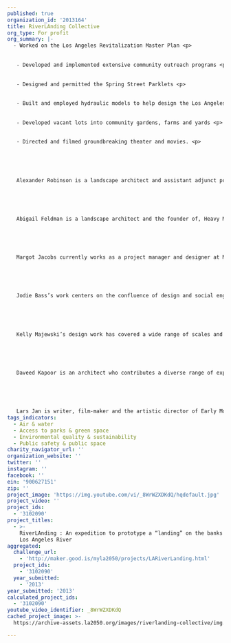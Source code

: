 ```yaml
---
published: true
organization_id: '2013164'
title: RiverLAnding Collective
org_type: For profit
org_summary: |-
  - Worked on the Los Angeles Revitalization Master Plan <p>
   
   
   - Developed and implemented extensive community outreach programs <p>
   
   
   - Designed and permitted the Spring Street Parklets <p>
   
   
   - Built and employed hydraulic models to help design the Los Angeles River <p>
   
   
   - Developed vacant lots into community gardens, farms and yards <p>
   
   
   - Directed and filmed groundbreaking theater and movies. <p>
   
   
   
   
   
   Alexander Robinson is a landscape architect and assistant adjunct professor of landscape architecture at the University of Southern California. He worked on the Los Angeles River Revitalization Master Plan and is currently working with regional engineering agencies to develop new L.A. River designs with his students at USC. <p>
   
   
   
   
   
   Abigail Feldman is a landscape architect and the founder of, Heavy Meadow, based in New Orleans, Louisiana. She launched and directed the Growing Home program for the New Orleans Redevelopment Authority. She helped transform over a 1000 vacant lots into community gardens, farms, and yards with families from The Lower 9th Ward to Lakeview. <p>
   
   
   
   
   
   Margot Jacobs currently works as a project manager and designer at Mia Lehrer + Associates. Drawing on her background in art and design, Margot focuses on combining innovative ideas and sustainable practices while seeking out solutions that greatly enhance living environments, evoking connections between built, social and natural realms. <p>
   
   
   
   
   
   Jodie Bass’s work centers on the confluence of design and social engagement by conscientious construction through both critical and hands-on methods. She is an Exhibition Designer at Los Angeles County Museum of Arts her recent work includes Drawing Surrealism, Lost Line, and Shinique Smith. <p>
   
   
   
   
   
   Kelly Majewski’s design work has covered a wide range of scales and types; from street furnishings to large scale urban and landscape master planning projects. Kelly has worked for multiple award winning Landscape Architecture firms. She is a strong advocate for community involvement in the design process and has led multiple public outreach meetings and workshops. <p>
   
   
   
   
   
   Daveed Kapoor is an architect who contributes a diverse range of experience, united by his consistent passion for space that improves the quality of people’s lives. Daveed founded Utopiad.org, a land development and architecture collective focused on redressing social justice issues. With the DLANC Complete Streets Working Group he helped design and was permit architect of the Spring Street Parklets. <p>
   
   
   
   
   
   Lars Jan is writer, film-maker and the artistic director of Early Morning Opera, a genre-bending performance + art lab. He has made artworks about TED talks, Laika the Soviet space dog, land art, and suicide bombing. Lars’ work has been supported by many significant artistic institutions. He is also a 2013 TED Senior Fellow and is currently developing a public spectacle about flooding and the future of empathy.
tags_indicators:
  - Air & water
  - Access to parks & green space
  - Environmental quality & sustainability
  - Public safety & public space
charity_navigator_url: ''
organization_website: ''
twitter: ''
instagram: ''
facebook: ''
ein: '900627151'
zip: ''
project_image: 'https://img.youtube.com/vi/_8WrWZXDKdQ/hqdefault.jpg'
project_video: ''
project_ids:
  - '3102090'
project_titles:
  - >-
    RiverLAnding : An expedition to prototype a “landing” on the banks of the
    Los Angeles River
aggregated:
  challenge_url:
    - 'http://maker.good.is/myla2050/projects/LARiverLanding.html'
  project_ids:
    - '3102090'
  year_submitted:
    - '2013'
year_submitted: '2013'
calculated_project_ids:
  - '3102090'
youtube_video_identifier: _8WrWZXDKdQ
cached_project_image: >-
  https://archive-assets.la2050.org/images/riverlanding-collective/img.youtube.com/vi/_8WrWZXDKdQ/hqdefault.jpg

---
```

